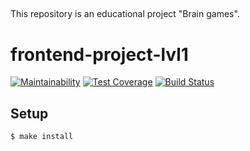 ##
This repository is an educational project "Brain games".

# frontend-project-lvl1

[![Maintainability](https://api.codeclimate.com/v1/badges/4b6b8a17563dc4d9bcbf/maintainability)](https://codeclimate.com/github/Mkleon/frontend-project-lvl1/maintainability)
[![Test Coverage](https://api.codeclimate.com/v1/badges/4b6b8a17563dc4d9bcbf/test_coverage)](https://codeclimate.com/github/Mkleon/frontend-project-lvl1/test_coverage)
[![Build Status](https://travis-ci.com/Mkleon/frontend-project-lvl1.svg?branch=master)](https://travis-ci.com/Mkleon/frontend-project-lvl1)

## Setup

```sh
$ make install
```